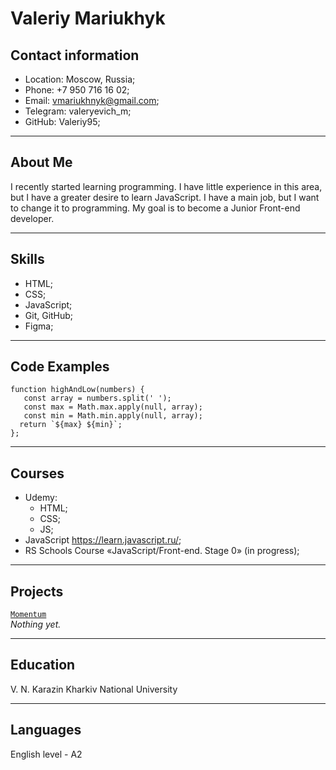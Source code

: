 # Valeriy Mariukhyk

## Contact information
* Location: Moscow, Russia;
* Phone: +7 950 716 16 02;
* Email: vmariukhnyk@gmail.com;
* Telegram: valeryevich_m;
* GitHub: Valeriy95;

****
## About Me
I recently started learning programming. I have little experience in this area, but I have a greater desire to learn JavaScript. I have a main job, but I want to change it to programming. My goal is to become a Junior Front-end developer.

****
## Skills
* HTML;
* CSS;
* JavaScript;
* Git, GitHub;
* Figma;

****
## Code Examples
``` JS
function highAndLow(numbers) {
   const array = numbers.split(' ');
   const max = Math.max.apply(null, array);
   const min = Math.min.apply(null, array);
  return `${max} ${min}`;
};
```

****
## Courses
* Udemy: 
    + HTML; 
    + CSS; 
    + JS;
* JavaScript https://learn.javascript.ru/;
* RS Schools Course «JavaScript/Front-end. Stage 0» (in progress);

****
## Projects
<code>[Momentum](https://valeriy95.github.io/Momentum/)
</code>
*Nothing yet.*

****
## Education
V. N. Karazin Kharkiv National University

****
## Languages
English level - A2
